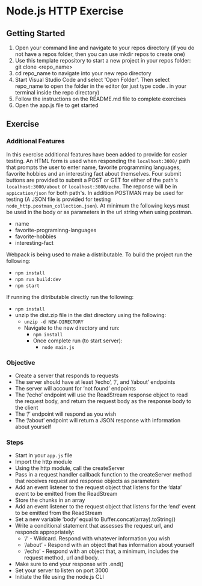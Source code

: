 # Node.js HTTP Exercise

## Getting Started

1. Open your command line and navigate to your repos directory (if you do not have a repos folder, then you can use mkdir repos to create one)
2. Use this template repository to start a new project in your repos folder: git clone <repo_name>
3. cd repo_name to navigate into your new repo directory
4. Start Visual Studio Code and select 'Open Folder'. Then select repo_name to open the folder in the editor (or just type code . in your terminal inside the repo directory)
5. Follow the instructions on the README.md file to complete exercises
6. Open the app.js file to get started

## Exercise

### Additional Features

In this exercise additional features have been added to provide for easier testing.
An HTML form is used when responding the `localhost:3000/` path that prompts the user
to enter name, favorite programming languages, favorite hobbies and an interesting fact
about themselves. Four submit buttons are provided to submit a POST or GET for either of 
the path's `localhost:3000/about` or `localhost:3000/echo`. The reponse will be in
`appication/json` for both path's. In addition POSTMAN may be used for testing (A JSON file 
is provided for testing `node_http.postman_collection.json`). At minimum
the following keys must be used in the body or as parameters in the url string when using 
postman.

- name
- favorite-programinng-languages
- favorite-hobbies
- interesting-fact

Webpack is being used to make a distributable. To build the project run the following:

- `npm install`
- `npm run build:dev`
- `npm start`

If running the ditributable directly run the following:

- `npm install`
- unzip the dist.zip file in the dist directory using the following:
  - `unzip -d NEW-DIRECTORY`
  - Navigate to the new directory and run:
    - `npm install`
    - Once complete run (to start server):
      - `node main.js` 




### Objective

- Create a server that responds to requests
- The server should have at least ‘/echo’, ‘/’, and ‘/about’ endpoints
- The server will account for ‘not found’ endpoints
- The ‘/echo’ endpoint will use the ReadStream response object to read the request body, and return the request body as the response body to the client
- The ‘/’ endpoint will respond as you wish
- The ‘/about’ endpoint will return a JSON response with information about yourself

### Steps

- Start in your `app.js` file
- Import the http module
- Using the http module, call the createServer
- Pass in a request handler callback function to the createServer method that receives request and response objects as parameters
- Add an event listener to the request object that listens for the ‘data’ event to be emitted from the ReadStream
- Store the chunks in an array
- Add an event listener to the request object that listens for the ‘end’ event to be emitted from the ReadStream
- Set a new variable ‘body’ equal to Buffer.concat(array).toString()
- Write a conditional statement that assesses the request url, and responds appropriately:
  - ‘/’ - Wildcard. Respond with whatever information you wish
  - ‘/about’ - Respond with an object that has information about yourself
  - ‘/echo’ - Respond with an object that, a minimum, includes the request method, url and body.
- Make sure to end your response with .end()
- Set your server to listen on port 3000
- Initiate the file using the node.js CLI
